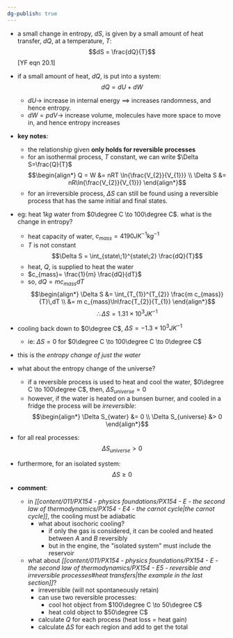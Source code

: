 ```yaml
---
dg-publish: true
---
```


- a small change in entropy, $dS$, is given by a small amount of heat transfer, $dQ$, at a temperature, $T$: 
$$dS = \frac{dQ}{T}$$ [YF eqn 20.1]
- if a small amount of heat, $dQ$, is put into a system: 
$$dQ = dU + dW$$
	- $dU\to$ increase in internal energy $\implies$ increases randomness, and hence entropy.
	- $dW=pdV \to$ increase volume, molecules have more space to move in, and hence entropy increases

- **key notes**: 
	- the relationship given **only holds for reversible processes**
	- for an isothermal process, $T$ constant, we can write $\Delta S=\frac{Q}{T}$
	$$\begin{align*}
		Q = W &= nRT \ln{\frac{V_{2}}{V_{1}}} \\
		\Delta S &= nR\ln{\frac{V_{2}}{V_{1}}}
	\end{align*}$$
	- for an irreversible process, $\Delta S$ can still be found using a reversible process that has the same initial and final states.

- eg: heat $1kg$ water from $0\degree C \to 100\degree C$. what is the change in entropy?
	- heat capacity of water, ${} c_{mass}= 4190 JK^{-1}kg^{-1}$
	- $T$ is not constant
	$$\Delta S = \int_{state\;1}^{state\;2} \frac{dQ}{T}$$
	- heat, $Q$, is supplied to heat the water
	- $c_{mass}= \frac{1}{m} \frac{dQ}{dT}$
	- so, $dQ = m c_{mass}dT$
	$$\begin{align*}
		\Delta S &= \int_{T_{1}}^{T_{2}} \frac{m c_{mass}}{T}\,dT \\ 
		&= m c_{mass}\ln\frac{T_{2}}{T_{1}}
	\end{align*}$$
	$$\therefore \Delta S = 1.31 \times 10^{3}JK^{-1}$$
- cooling back down to $0\degree C$, $\Delta S = - 1.3 \times 10^{3}JK^{-1}$
	- ie: $\Delta S = 0$ for $0\degree C \to 100\degree C \to 0\degree C$
- this is the *entropy change of just the water*
- what about the entropy change of the universe?
	- if a reversible process is used to heat and cool the water, $0\degree C \to 100\degree C$, then, $\Delta S_{universe}=0$
	- however, if the water is heated on a bunsen burner, and cooled in a fridge the process will be *irreversible*: 
$$\begin{align*}
	\Delta S_{water} &= 0 \\ 
	\Delta S_{universe} &> 0
\end{align*}$$
- for all real processes: 
$$\Delta S_{universe}>0$$
- furthermore, for an isolated system: 
$$\Delta S \geq 0$$
- **comment**:
	- in *[[content/011/PX154 - physics foundations/PX154 - E - the second law of thermodynamics/PX154 - E4 - the carnot cycle\|the carnot cycle]]*, the cooling must be adiabatic
		- what about isochoric cooling?
			- if only the gas is considered, it can be cooled and heated between $A$ and $B$ reversibly
			- but in the engine, the "isolated system" must include the reservoir
	- what about *[[content/011/PX154 - physics foundations/PX154 - E - the second law of thermodynamics/PX154 - E5 - reversible and irreversible processes#heat transfers\|the example in the last section]]*?
		- irreversible (will not spontaneously retain)
		- can use two reversible processes: 
			- cool hot object from $100\degree C \to 50\degree C$
			- heat cold object to $50\degree C$
		- calculate $Q$ for each process (heat loss = heat gain)
		- calculate $\Delta S$ for each region and add to get the total
